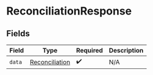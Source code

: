# ReconciliationResponse


## Fields

| Field                                                   | Type                                                    | Required                                                | Description                                             |
| ------------------------------------------------------- | ------------------------------------------------------- | ------------------------------------------------------- | ------------------------------------------------------- |
| `data`                                                  | [Reconciliation](../../models/shared/reconciliation.md) | :heavy_check_mark:                                      | N/A                                                     |